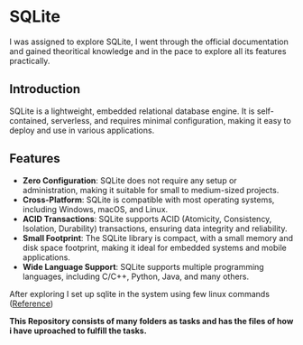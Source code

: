 # SQLite
I was assigned to explore SQLite, I went through the official documentation and gained theoritical knowledge and in the pace to explore all its features practically.
## Introduction
SQLite is a lightweight, embedded relational database engine.
It is self-contained, serverless, and requires minimal configuration, making it easy to deploy and use in various applications.

## Features
- **Zero Configuration**: SQLite does not require any setup or administration, making it suitable for small to medium-sized projects.
- **Cross-Platform**: SQLite is compatible with most operating systems, including Windows, macOS, and Linux.
- **ACID Transactions**: SQLite supports ACID (Atomicity, Consistency, Isolation, Durability) transactions, ensuring data integrity and reliability.
- **Small Footprint**: The SQLite library is compact, with a small memory and disk space footprint, making it ideal for embedded systems and mobile applications.
- **Wide Language Support**: SQLite supports multiple programming languages, including C/C++, Python, Java, and many others.

After exploring I set up sqlite in the system using few linux commands ([Reference](https://www.digitalocean.com/community/tutorials/how-to-install-and-use-sqlite-on-ubuntu-20-04))

**This Repository consists of many folders as tasks and has the files of how i have uproached to fulfill the tasks.**
